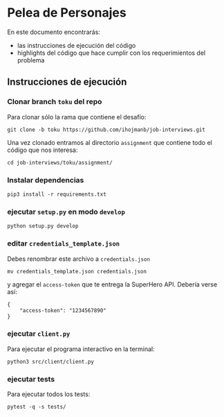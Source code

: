 # Pelea de Personajes
En este documento encontrarás:
* las instrucciones de ejecución del código
* highlights del código que hace cumplir con los requerimientos del problema 
## Instrucciones de ejecución

### Clonar branch `toku` del repo
Para clonar sólo la rama que contiene el desafío:
```
git clone -b toku https://github.com/ihojmanb/job-interviews.git

```
Una vez clonado entramos al directorio `assignment` que contiene todo el código que nos interesa:
```
cd job-interviews/toku/assignment/
```
###  Instalar dependencias
```
pip3 install -r requirements.txt
```

### ejecutar `setup.py` en modo `develop`
```
python setup.py develop
```

###  editar `credentials_template.json`
Debes renombrar este archivo a `credentials.json` 
```
mv credentials_template.json credentials.json
```
y agregar el `access-token` que te entrega la SuperHero API. Debería verse así:
```
{
    "access-token": "1234567890"
}
```
### ejecutar `client.py`
Para ejecutar el programa interactivo en la terminal:
```
python3 src/client/client.py
```
### ejecutar tests
Para ejecutar todos los tests:
```
pytest -q -s tests/
```


